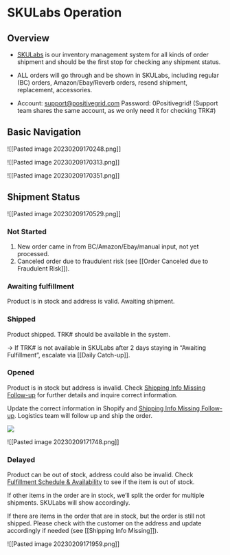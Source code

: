 # SKULabs Operation
## Overview
- [SKULabs](https://app.skulabs.com/) is our inventory management system for all kinds of order shipment and should be the first stop for checking any shipment status. 

- ALL orders will go through and be shown in SKULabs, including regular (BC) orders, Amazon/Ebay/Reverb orders, resend shipment, replacement, accessories. 

- Account: support@positivegrid.com
  Password: 0Positivegrid!
  (Support team shares the same account, as we only need it for checking TRK#)

## Basic Navigation
![[Pasted image 20230209170248.png]]

![[Pasted image 20230209170313.png]]

![[Pasted image 20230209170351.png]]

## Shipment Status
![[Pasted image 20230209170529.png]]

### Not Started
1. New order came in from BC/Amazon/Ebay/manual input, not yet processed.
2. Canceled order due to fraudulent risk (see [[Order Canceled due to Fraudulent Risk]]).

  
### Awaiting fulfillment
Product is in stock and address is valid. Awaiting shipment.
  
### Shipped
Product shipped. TRK# should be available in the system.

→ If TRK# is not available in SKULabs after 2 days staying in “Awaiting Fulfillment”, escalate via [[Daily Catch-up]].

### Opened
Product is in stock but address is invalid. Check [Shipping Info Missing Follow-up](https://docs.google.com/spreadsheets/d/1JGEB4lF3NW7xdm78EnAu3EREmbbfI07jiRqdN3u9QWw/edit?usp=sharing) for further details and inquire correct information.

Update the correct information in Shopify and [Shipping Info Missing Follow-up](https://docs.google.com/spreadsheets/d/1JGEB4lF3NW7xdm78EnAu3EREmbbfI07jiRqdN3u9QWw/edit?usp=sharing). Logistics team will follow up and ship the order.

**![](https://lh5.googleusercontent.com/8gHhmcTU_7gQR6aQRa_SnIgctQNlhV9_3lmAaucsEG28wXCBmokiquiyZ-1oUaXuPmiBOXhnxy7fZVC9N_56FeEl7psNrhAsEjmr4rEZc0ETmGUu4Chi0ZQB-6h6x5rgYsJItreLTMFW8rjYnGi2LsJvxw=s2048)**

![[Pasted image 20230209171748.png]]

### Delayed
Product can be out of stock, address could also be invalid. Check [Fulfillment Schedule & Availability](https://docs.google.com/spreadsheets/d/13mK6KP4YmWGT_NyAHVbmFVl5Wj5khDcB1fvpsDKTL24/edit?usp=sharing) to see if the item is out of stock.

If other items in the order are in stock, we’ll split the order for multiple shipments. SKULabs will show accordingly.

If there are items in the order that are in stock, but the order is still not shipped. Please check with the customer on the address and update accordingly if needed (see [[Shipping Info Missing]]).

![[Pasted image 20230209171959.png]]